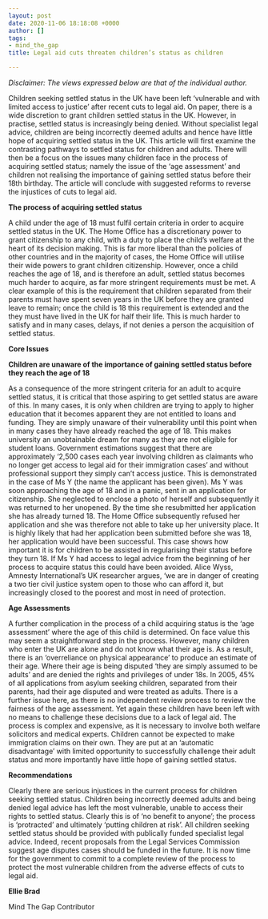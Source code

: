 ```yaml
---
layout: post
date: 2020-11-06 18:18:08 +0000
author: []
tags:
- mind_the_gap
title: Legal aid cuts threaten children’s status as children

---
```

_Disclaimer: The views expressed below are that of the individual author._ 

Children seeking settled status in the UK have been left ‘vulnerable and with limited access to justice’ after recent cuts to legal aid. On paper, there is a wide discretion to grant children settled status in the UK. However, in practise, settled status is increasingly being denied. Without specialist legal advice, children are being incorrectly deemed adults and hence have little hope of acquiring settled status in the UK. This article will first examine the contrasting pathways to settled status for children and adults. There will then be a focus on the issues many children face in the process of acquiring settled status; namely the issue of the ‘age assessment’ and children not realising the importance of gaining settled status before their 18th birthday. The article will conclude with suggested reforms to reverse the injustices of cuts to legal aid.

**The process of acquiring settled status**

A child under the age of 18 must fulfil certain criteria in order to acquire settled status in the UK. The Home Office has a discretionary power to grant citizenship to any child, with a duty to place the child’s welfare at the heart of its decision making. This is far more liberal than the policies of other countries and in the majority of cases, the Home Office will utilise their wide powers to grant children citizenship. However, once a child reaches the age of 18, and is therefore an adult, settled status becomes much harder to acquire, as far more stringent requirements must be met. A clear example of this is the requirement that children separated from their parents must have spent seven years in the UK before they are granted leave to remain; once the child is 18 this requirement is extended and the they must have lived in the UK for half their life. This is much harder to satisfy and in many cases, delays, if not denies a person the acquisition of settled status.

**Core Issues**

**Children are unaware of the importance of gaining settled status before they reach the age of 18**

As a consequence of the more stringent criteria for an adult to acquire settled status, it is critical that those aspiring to get settled status are aware of this. In many cases, it is only when children are trying to apply to higher education that it becomes apparent they are not entitled to loans and funding. They are simply unaware of their vulnerability until this point when in many cases they have already reached the age of 18. This makes university an unobtainable dream for many as they are not eligible for student loans. Government estimations suggest that there are approximately ‘2,500 cases each year involving children as claimants who no longer get access to legal aid for their immigration cases’ and without professional support they simply can’t access justice. This is demonstrated in the case of Ms Y (the name the applicant has been given). Ms Y was soon approaching the age of 18 and in a panic, sent in an application for citizenship. She neglected to enclose a photo of herself and subsequently it was returned to her unopened. By the time she resubmitted her application she has already turned 18. The Home Office subsequently refused her application and she was therefore not able to take up her university place. It is highly likely that had her application been submitted before she was 18, her application would have been successful. This case shows how important it is for children to be assisted in regularising their status before they turn 18. If Ms Y had access to legal advice from the beginning of her process to acquire status this could have been avoided. Alice Wyss, Amnesty International’s UK researcher argues, ‘we are in danger of creating a two tier civil justice system open to those who can afford it, but increasingly closed to the poorest and most in need of protection.

**Age Assessments**

A further complication in the process of a child acquiring status is the ‘age assessment’ where the age of this child is determined. On face value this may seem a straightforward step in the process. However, many children who enter the UK are alone and do not know what their age is. As a result, there is an ‘overreliance on physical appearance’ to produce an estimate of their age. Where their age is being disputed ‘they are simply assumed to be adults’ and are denied the rights and privileges of under 18s. In 2005, 45% of all applications from asylum seeking children, separated from their parents, had their age disputed and were treated as adults. There is a further issue here, as there is no independent review process to review the fairness of the age assessment. Yet again these children have been left with no means to challenge these decisions due to a lack of legal aid. The process is complex and expensive, as it is necessary to involve both welfare solicitors and medical experts. Children cannot be expected to make immigration claims on their own. They are put at an ‘automatic disadvantage’ with limited opportunity to successfully challenge their adult status and more importantly have little hope of gaining settled status.

**Recommendations**

Clearly there are serious injustices in the current process for children seeking settled status. Children being incorrectly deemed adults and being denied legal advice has left the most vulnerable, unable to access their rights to settled status. Clearly this is of ‘no benefit to anyone’; the process is ‘protracted’ and ultimately ‘putting children at risk’. All children seeking settled status should be provided with publically funded specialist legal advice. Indeed, recent proposals from the Legal Services Commission suggest age disputes cases should be funded in the future. It is now time for the government to commit to a complete review of the process to protect the most vulnerable children from the adverse effects of cuts to legal aid.

**Ellie Brad**

Mind The Gap Contributor 